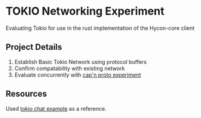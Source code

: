 # TOKIO Networking Experiment
Evaluating Tokio for use in the rust implementation of the Hycon-core client

## Project Details
1. Establish Basic Tokio Network using protocol buffers
2. Confirm compatability with existing network
3. Evaluate concurrently with [cap'n proto experiment](https://github.com/elniallo/capnproto-experiment)

## Resources
Used [tokio chat example](https://github.com/tokio-rs/tokio-core/blob/master/examples/chat.rs) as a reference.
